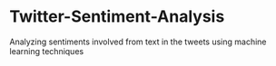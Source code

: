 # Twitter-Sentiment-Analysis

Analyzing sentiments involved from text in the tweets using machine learning techniques
